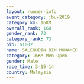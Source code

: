 ```yaml
---
layout: runner-info 
event_category: jbu-2019 
category_km: 16KM  
overall_rank: 168
gender_rank: 73
category_rank: 73
bib: 61002
name: SALEHUDIN BIN MOHAMED
category: 16KM Men Open
gender: Male
race_time: 3-15-14
country: Malaysia
---
```

